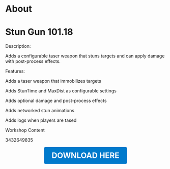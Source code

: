 # About

# Stun Gun 101.18

Description:

Adds a configurable taser weapon that stuns targets and can apply damage with post-process effects.

Features:

Adds a taser weapon that immobilizes targets

Adds StunTime and MaxDist as configurable settings

Adds optional damage and post-process effects

Adds networked stun animations

Adds logs when players are tased

Workshop Content

3432649835

<p align="center"><a href="https://github.com/LiliaFramework/Modules/raw/refs/heads/gh-pages/stungun.zip" style="display:inline-block;padding:12px 24px;font-size:1.5rem;font-weight:bold;text-decoration:none;color:#fff;background-color:#007acc;border-radius:4px;">DOWNLOAD HERE</a></p>